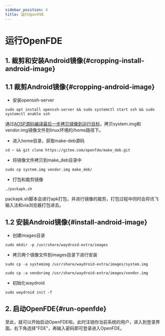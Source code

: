 ```yaml
---
sidebar_position: 4
title: 运行OpenFDE
---
```


# 运行OpenFDE

## 1. 裁剪和安装Android镜像{#cropping-install-android-image}

## 1.1 裁剪Android镜像{#cropping-android-image}

- 安装openssh-server

```
sudo apt install openssh-server && sudo systemctl start ssh && sudo systemctl enable ssh
```

通过[AOSP源码编译最后一步拷贝镜像到运行目标](./quick-start#copy-img)，拷贝system.img和vendor.img镜像文件到linux环境的/home路径下。

- 进入home目录，获取make-deb源码

```
cd ~ && git clone https://gitee.com/openfde/make_deb.git 
```

- 将镜像文件拷贝到make_deb目录中
  
```
sudo cp system.img vendor.img make_deb/
```

- 打包和裁剪镜像

```
./packapk.sh
```

packapk.sh脚本会进行apk打包，并进行镜像的裁剪，打包过程中同时会将讯飞输入法和via浏览器打包进去。

## 1.2 安装Android镜像{#install-android-image}

- 创建images目录

```
sudo mkdir -p /usr/share/waydroid-extra/images
```

- 拷贝两个镜像文件到images目录下进行安装

```
sudo cp -a systemimg /usr/share/waydroid-extra/images/system.img
```

```
sudo cp -a vendorimg /usr/share/waydroid-extra/images/vendor.img
```

- 初始化waydroid

```
sudo waydroid init -f 
```

## 2. 启动OpenFDE{#run-openfde}

至此，就可以开始启动OpenFDE啦。此时注销你当前系统的用户，进入到登录界面。右下角选择"FDE"，再输入密码即可登录进入OpenFDE。
